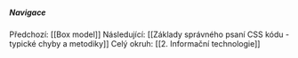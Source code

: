 




##### Navigace
Předchozí:  [[Box model]]
Následující: [[Základy správného psaní CSS kódu - typické chyby a metodiky]]
Celý okruh: [[2. Informační technologie]]